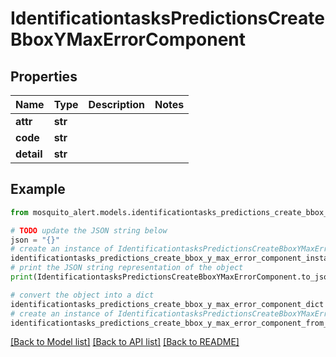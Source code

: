 # IdentificationtasksPredictionsCreateBboxYMaxErrorComponent


## Properties

Name | Type | Description | Notes
------------ | ------------- | ------------- | -------------
**attr** | **str** |  | 
**code** | **str** |  | 
**detail** | **str** |  | 

## Example

```python
from mosquito_alert.models.identificationtasks_predictions_create_bbox_y_max_error_component import IdentificationtasksPredictionsCreateBboxYMaxErrorComponent

# TODO update the JSON string below
json = "{}"
# create an instance of IdentificationtasksPredictionsCreateBboxYMaxErrorComponent from a JSON string
identificationtasks_predictions_create_bbox_y_max_error_component_instance = IdentificationtasksPredictionsCreateBboxYMaxErrorComponent.from_json(json)
# print the JSON string representation of the object
print(IdentificationtasksPredictionsCreateBboxYMaxErrorComponent.to_json())

# convert the object into a dict
identificationtasks_predictions_create_bbox_y_max_error_component_dict = identificationtasks_predictions_create_bbox_y_max_error_component_instance.to_dict()
# create an instance of IdentificationtasksPredictionsCreateBboxYMaxErrorComponent from a dict
identificationtasks_predictions_create_bbox_y_max_error_component_from_dict = IdentificationtasksPredictionsCreateBboxYMaxErrorComponent.from_dict(identificationtasks_predictions_create_bbox_y_max_error_component_dict)
```
[[Back to Model list]](../README.md#documentation-for-models) [[Back to API list]](../README.md#documentation-for-api-endpoints) [[Back to README]](../README.md)


